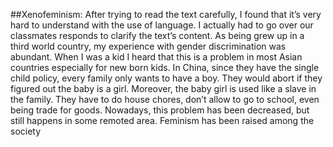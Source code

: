 ##Xenofeminism:
After trying to read the text carefully, I found that it’s very hard to understand with the use of language. I actually had to go over our classmates responds to clarify the text’s content. As being grew up in a third world country, my experience with gender discrimination was abundant. When I was a kid I heard that this is a problem in most Asian countries especially for new born kids. In China, since they have the single child policy, every family only wants to have a boy. They would abort if they figured out the baby is a girl. Moreover, the baby girl is used like a slave in the family. They have to do house chores, don’t allow to go to school, even being trade for goods. Nowadays, this problem has been decreased, but still happens in some remoted area. Feminism has been raised among the society
